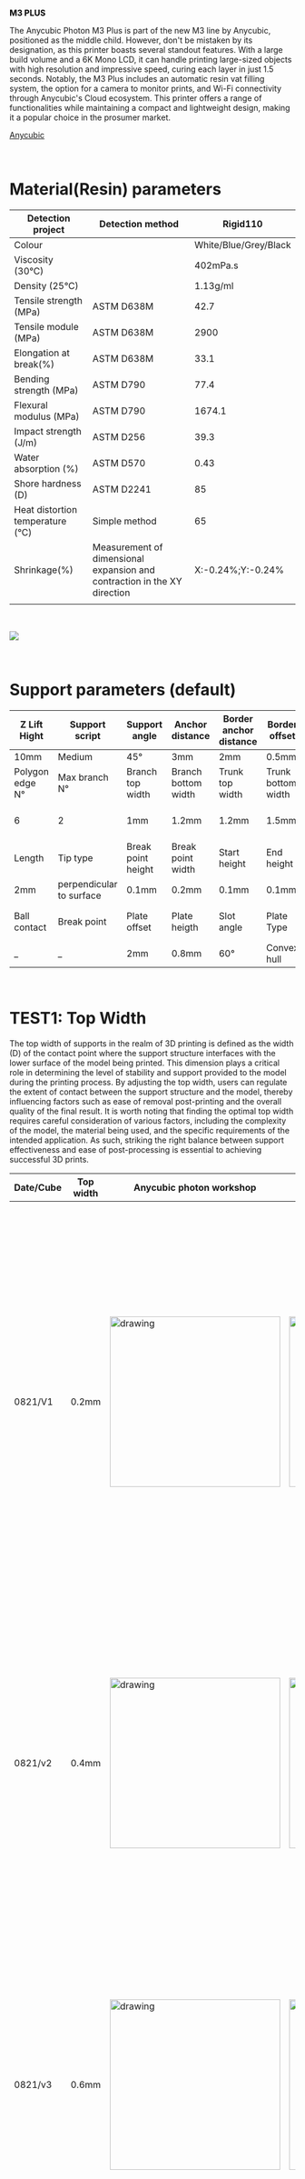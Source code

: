 <h1 style="font-size:1.5vw"><span style="color:black">M3 PLUS</span></h1>

The Anycubic Photon M3 Plus is part of the new M3 line by Anycubic, positioned as the middle child. However, don't be mistaken by its designation, as this printer boasts several standout features. With a large build volume and a 6K Mono LCD, it can handle printing large-sized objects with high resolution and impressive speed, curing each layer in just 1.5 seconds. Notably, the M3 Plus includes an automatic resin vat filling system, the option for a camera to monitor prints, and Wi-Fi connectivity through Anycubic's Cloud ecosystem. This printer offers a range of functionalities while maintaining a compact and lightweight design, making it a popular choice in the prosumer market.
<br>

[Anycubic](https://www.anycubic.com/products/photon-m3-plus)


<br>

# Material(Resin) parameters 

| Detection project                | Detection method                                                         | Rigid110              |
|----------------------------------|--------------------------------------------------------------------------|-----------------------|
| Colour                           |                                                                          | White/Blue/Grey/Black |
| Viscosity (30°C)                 |                                                                          | 402mPa.s              |
| Density (25°C)                   |                                                                          | 1.13g/ml              |
| Tensile strength (MPa)           | ASTM D638M                                                               | 42.7                  |
| Tensile module (MPa)             | ASTM D638M                                                               | 2900                  |
| Elongation at break(%)           | ASTM D638M                                                               | 33.1                  |
| Bending strength (MPa)           | ASTM D790                                                                | 77.4                  |
| Flexural modulus (MPa)           | ASTM D790                                                                | 1674.1                |
| Impact strength (J/m)            | ASTM D256                                                                | 39.3                  |
| Water absorption (%)             | ASTM D570                                                                | 0.43                  |
| Shore hardness (D)               | ASTM D2241                                                               | 85                    |
| Heat distortion temperature (°C) | Simple method                                                            | 65                    |
| Shrinkage(%)                     | Measurement of dimensional expansion and contraction in the XY direction | X:-0.24%;Y:-0.24%     |
|                                  |                                                                          |                       |
<br>

![](https://cdn.jsdelivr.net/gh/yannickkabasso/Profabx-images/img/Screenshot%202023-09-07%20155712.png)

<br>

# Support parameters (default) 

| Z Lift Hight    | Support script           | Support angle      | Anchor distance     | Border anchor distance | Border offset      | No support offset | Lowest anchor distance | Reinforce height  |
| --------------- | ------------------------ | ------------------ | ------------------- | ---------------------- | ------------------ | ----------------- | ---------------------- | ----------------- |
| 10mm            | Medium                   | 45°                | 3mm                 | 2mm                    | 0.5mm              | 2mm               | 1.5mm                  | 1.5mm             |
| Polygon edge N° | Max branch N°            | Branch top width   | Branch bottom width | Trunk top width        | Trunk bottom width | Trunk height      | Branch max angle       | Distance in model |
| 6               | 2                        | 1mm                | 1.2mm               | 1.2mm                  | 1.5mm              | Branch max angle  | 45°                    | 0.3mm             |
| Length          | Tip type                 | Break point height | Break point width   | Start height           | End height         | Exposure time(s)  | Max branch number      | Branch max angle  |
| 2mm             | perpendicular to surface | 0.1mm              | 0.2mm               | 0.1mm                  | 0.1mm              | 5                 | 4                      | 45°               |
| Ball contact    | Break point              | Plate offset       | Plate heigth        | Slot angle             | Plate Type         | Hole radius       | Hole interval          | Hole edge number  |
|       _         | _                        | 2mm                | 0.8mm               | 60°                    | Convex hull        | 1mm               | 3mm                    | 12                |


<br>

# TEST1: Top Width
The top width of supports in the realm of 3D printing is defined as the width (D) of the contact point where the support structure interfaces with the lower surface of the model being printed. This dimension plays a critical role in determining the level of stability and support provided to the model during the printing process. By adjusting the top width, users can regulate the extent of contact between the support structure and the model, thereby influencing factors such as ease of removal post-printing and the overall quality of the final result. It is worth noting that finding the optimal top width requires careful consideration of various factors, including the complexity of the model, the material being used, and the specific requirements of the intended application. As such, striking the right balance between support effectiveness and ease of post-processing is essential to achieving successful 3D prints.
<br>

| Date/Cube |  Top width |Anycubic photon workshop   | Printed model | Remark | 
| --------- | ---------- | ------------------------- | ------------- | -------|
| 0821/V1   |  0.2mm     |  <img src="https://cdn.jsdelivr.net/gh/yannickkabasso/Profabx-images/img/0821M1.png" alt="drawing" width="300"/>  |<img src="https://cdn.jsdelivr.net/gh/yannickkabasso/Profabx-images/img/M1.png" alt="drawing" width="300"/>|When employing the default parameters as mentioned earlier, specifically a top width of 0.2mm for support structures, it becomes evident that the bottom surface exhibits a noticeable bend, and the supports do not establish the intended connection with the model (Cube) as anticipated. This issue arises from the observed disparity between the printed results and the desired outcome.|          
| 0821/v2   |          0.4mm     |<img src="https://cdn.jsdelivr.net/gh/yannickkabasso/Profabx-images/img/0821M2.png" alt="drawing" width="300"/> | <img src="https://cdn.jsdelivr.net/gh/yannickkabasso/Profabx-images/img/M2.png" alt="drawing" width="300"/>   |Upon modifying the top width of the support structures to 0.4mm, a marginal improvement is discernible on the bottom surface. However, it remains bent, failing to achieve the desired flatness. Furthermore, despite this alteration, the supports continue to exhibit a lack of proper connection with the intended model (Cube)   
| 0821/v3   |           0.6mm     |<img src="https://cdn.jsdelivr.net/gh/yannickkabasso/Profabx-images/img/0821M3.png" alt="drawing" width="300"/>  |<img src="https://cdn.jsdelivr.net/gh/yannickkabasso/Profabx-images/img/M3.jpg" alt="drawing" width="300"/>                 |Upon modifying the top width of the support structures to 0.6mm, a marginal improvement is discernible on the bottom surface. However, it remains bent, failing to achieve the desired flatness. Furthermore, despite this alteration, the supports continue to exhibit a lack of proper connection with the intended model (Cube)         
| 0821/v4   |          0.8mm     |<img src="https://cdn.jsdelivr.net/gh/yannickkabasso/Profabx-images/img/0821M4.png" alt="drawing" width="300"/>  |<img src="https://cdn.jsdelivr.net/gh/yannickkabasso/Profabx-images/img/M4.jpg" alt="drawing" width="300"/>                  |Upon modifying the top width of the support structures to 0.8mm, a marginal improvement is discernible on the bottom surface. However, it remains bent, failing to achieve the desired flatness. Furthermore, despite this alteration, the supports continue to exhibit a lack of proper connection with the intended model (Cube)       
| 0821/v5   |          1mm       |<img src="https://cdn.jsdelivr.net/gh/yannickkabasso/Profabx-images/img/0821M5.png" alt="drawing" width="300"/>  |<img src="https://cdn.jsdelivr.net/gh/yannickkabasso/Profabx-images/img/M5.jpg" alt="drawing" width="300"/>               |Best result:<br>Upon modifying the top width of the support structures to 1mm, it becomes evident that a marginal improvement is discernible on the bottom surface close to a flat surface. However, it remains a little bent, failing to achieve the desired flatness. Furthermore, despite this alteration, some of the supports continue to exhibit a lack of proper connection with the intended surface of the cube, deviating from the anticipated outcome. Consequently, additional adjustments or alternative strategies may be required to rectify these persistent issues and attain the desired printing results. 

<br>

# TEST2: Distance in model
The distance within the model, often referred to as the insertion length (D), signifies the exact length of the support bar that penetrates the lower surface of the model during the 3D printing process. This dimension holds significant importance as it directly influences the stability and structural integrity of the printed object. By carefully adjusting the insertion length, we can effectively control the level of support provided to the model, ensuring that overhangs and unsupported sections are adequately reinforced.

Achieving the optimal insertion length requires a thoughtful approach, taking into account various factors such as the complexity of the model, the material being used, and the desired printing outcome. Striking the right balance between support effectiveness and the ease of post-printing removal is crucial. It is worth noting that a thorough understanding of the specific printer and slicer software being utilized is essential, as these tools often offer customizable settings to fine-tune the insertion length.

By meticulously considering the relationship between the insertion length and the model's geometry, we can enhance the overall print quality and minimize the risk of structural flaws. This meticulous attention to detail ensures that the support structures effectively stabilize the model during printing, resulting in accurate and visually appealing 3D prints.
<br>
Using the default support parameters, with a default Top Width of 0.8mm.

| Date/Cube |  Distance in model |Anycubic photon workshop   | Printed model | Remark | 
| --------- | ---------- | ------------------------- | ------------- | -------|
| 0823/V1   |  0.4mm     |  <img src="https://cdn.jsdelivr.net/gh/yannickkabasso/Profabx-images/img/model1.jpg" alt="drawing" width="300"/>  |<img src="https://cdn.jsdelivr.net/gh/yannickkabasso/Profabx-images/img/1.jpg" alt="drawing" width="300"/>|When employing the default parameters as mentioned earlier, specifically a top width of 0.2mm for support structures, it becomes evident that the bottom surface exhibits a noticeable bend, and the supports do not establish the intended connection with the model (Cube) as anticipated. This issue arises from the observed disparity between the printed results and the desired outcome.|          
| 0823/v2   |          0.6mm     |<img src="https://cdn.jsdelivr.net/gh/yannickkabasso/Profabx-images/img/model2.jpg" alt="drawing" width="300"/> | <img src="https://cdn.jsdelivr.net/gh/yannickkabasso/Profabx-images/img/2.jpg" alt="drawing" width="300"/>   |Upon modifying the top width of the support structures to 0.4mm, a marginal improvement is discernible on the bottom surface. However, it remains bent, failing to achieve the desired flatness. Furthermore, despite this alteration, the supports continue to exhibit a lack of proper connection with the intended model (Cube)   
| 0823/v3   |           0.7mm     |<img src="https://cdn.jsdelivr.net/gh/yannickkabasso/Profabx-images/img/M3.png" alt="drawing" width="300"/>  |<img src="https://cdn.jsdelivr.net/gh/yannickkabasso/Profabx-images/img/3.jpg" alt="drawing" width="300"/>                 |Upon modifying the top width of the support structures to 0.6mm, a marginal improvement is discernible on the bottom surface. However, it remains bent, failing to achieve the desired flatness. Furthermore, despite this alteration, the supports continue to exhibit a lack of proper connection with the intended model (Cube)         
| 0823/v4   |          0.8mm     |<img src="https://cdn.jsdelivr.net/gh/yannickkabasso/Profabx-images/img/M4.png" alt="drawing" width="300"/>  |<img src="https://cdn.jsdelivr.net/gh/yannickkabasso/Profabx-images/img/4.jpg" alt="drawing" width="300"/>                  |Best result:<br>Upon modifying the top width of the support structures to 0.8mm, a marginal improvement is discernible on the bottom surface. However, it remains bent, failing to achieve the desired flatness. Furthermore, despite this alteration, the supports continue to exhibit a lack of proper connection with the intended model (Cube)       
| 0823/v5   |          1mm       |<img src="https://cdn.jsdelivr.net/gh/yannickkabasso/Profabx-images/img/M5.png" alt="drawing" width="300"/>  |<img src="https://cdn.jsdelivr.net/gh/yannickkabasso/Profabx-images/img/5.jpg" alt="drawing" width="300"/>               |Upon modifying the top width of the support structures to 1mm, it becomes evident that a marginal improvement is discernible on the bottom surface close to a flat surface. However, it remains a little bent, failing to achieve the desired flatness. Furthermore, despite this alteration, some of the supports continue to exhibit a lack of proper connection with the intended surface of the cube, deviating from the anticipated outcome. Consequently, additional adjustments or alternative strategies may be required to rectify these persistent issues and attain the desired printing results. 

<br>

# TEST2: Distance in model